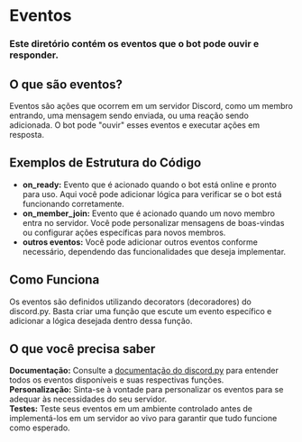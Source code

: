 # Eventos

### Este diretório contém os eventos que o bot pode ouvir e responder.

## O que são eventos?
Eventos são ações que ocorrem em um servidor Discord, como um membro entrando, uma mensagem sendo enviada, ou uma reação sendo adicionada. O bot pode "ouvir" esses eventos e executar ações em resposta.

## Exemplos de Estrutura do Código
- **on_ready:** Evento que é acionado quando o bot está online e pronto para uso. Aqui você pode adicionar lógica para verificar se o bot está funcionando corretamente.
- **on_member_join:** Evento que é acionado quando um novo membro entra no servidor. Você pode personalizar mensagens de boas-vindas ou configurar ações específicas para novos membros.
- **outros eventos:** Você pode adicionar outros eventos conforme necessário, dependendo das funcionalidades que deseja implementar.

## Como Funciona
Os eventos são definidos utilizando decorators (decoradores) do discord.py. Basta criar uma função que escute um evento específico e adicionar a lógica desejada dentro dessa função.

## O que você precisa saber
**Documentação:** Consulte a [documentação do discord.py](https://discordpy.readthedocs.io/en/stable/) para entender todos os eventos disponíveis e suas respectivas funções.  
**Personalização:** Sinta-se à vontade para personalizar os eventos para se adequar às necessidades do seu servidor.  
**Testes:** Teste seus eventos em um ambiente controlado antes de implementá-los em um servidor ao vivo para garantir que tudo funcione como esperado.
